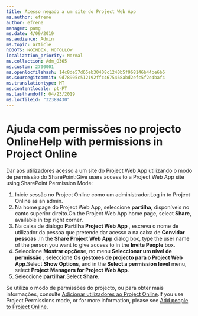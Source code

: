 ```yaml
---
title: Acesso negado a um site do Project Web App
ms.author: efrene
author: efrene
manager: pamg
ms.date: 4/09/2019
ms.audience: Admin
ms.topic: article
ROBOTS: NOINDEX, NOFOLLOW
localization_priority: Normal
ms.collection: Adm_O365
ms.custom: 2700001
ms.openlocfilehash: 14c8de57d65eb30408c1240b5f968146b44be6b6
ms.sourcegitcommit: 9d78905c512192ffc4675468abd2efc5f2e4baf4
ms.translationtype: MT
ms.contentlocale: pt-PT
ms.lasthandoff: 04/23/2019
ms.locfileid: "32389430"
---
```

# <a name="help-with-permissions-in-project-online"></a><span data-ttu-id="310e1-102">Ajuda com permissões no projecto Online</span><span class="sxs-lookup"><span data-stu-id="310e1-102">Help with permissions in Project Online</span></span>

<span data-ttu-id="310e1-103">Dar aos utilizadores acesso a um site do Project Web App utilizando o modo de permissão do SharePoint:</span><span class="sxs-lookup"><span data-stu-id="310e1-103">Give users access to a Project Web App site using SharePoint Permission Mode:</span></span>

1. <span data-ttu-id="310e1-104">Inicie sessão no Project Online como um administrador.</span><span class="sxs-lookup"><span data-stu-id="310e1-104">Log in to Project Online as an admin.</span></span>
2. <span data-ttu-id="310e1-105">Na home page do Project Web App, seleccione **partilha**, disponíveis no canto superior direito.</span><span class="sxs-lookup"><span data-stu-id="310e1-105">On the Project Web App home page, select **Share**, available in top right corner.</span></span>
3. <span data-ttu-id="310e1-106">Na caixa de diálogo **Partilha Project Web App** , escreva o nome de utilizador da pessoa que pretende dar acesso a na caixa de **Convidar pessoas** .</span><span class="sxs-lookup"><span data-stu-id="310e1-106">In the **Share Project Web App** dialog box, type the user name of the person you want to give access to in the **Invite People** box.</span></span>
4. <span data-ttu-id="310e1-107">Seleccione **Mostrar opções**e, no menu **Seleccionar um nível de permissão** , seleccione **Os gestores de projecto para o Project Web App**.</span><span class="sxs-lookup"><span data-stu-id="310e1-107">Select **Show Options**, and in the **Select a permission level** menu, select **Project Managers for Project Web App**.</span></span>
5. <span data-ttu-id="310e1-108">Seleccione **partilhar**.</span><span class="sxs-lookup"><span data-stu-id="310e1-108">Select **Share**.</span></span>

<span data-ttu-id="310e1-109">Se utiliza o modo de permissões do projecto, ou para obter mais informações, consulte [Adicionar utilizadores ao Project Online](https://docs.microsoft.com/projectonline/step-2-add-people-to-project-online).</span><span class="sxs-lookup"><span data-stu-id="310e1-109">If you use Project Permissions mode, or for more information, please see [Add people to Project Online](https://docs.microsoft.com/projectonline/step-2-add-people-to-project-online).</span></span>


  

